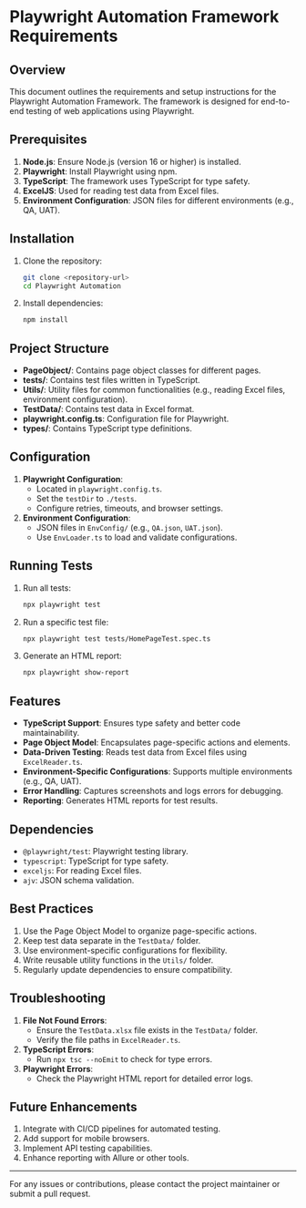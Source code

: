 # Playwright Automation Framework Requirements

## Overview
This document outlines the requirements and setup instructions for the Playwright Automation Framework. The framework is designed for end-to-end testing of web applications using Playwright.

## Prerequisites
1. **Node.js**: Ensure Node.js (version 16 or higher) is installed.
2. **Playwright**: Install Playwright using npm.
3. **TypeScript**: The framework uses TypeScript for type safety.
4. **ExcelJS**: Used for reading test data from Excel files.
5. **Environment Configuration**: JSON files for different environments (e.g., QA, UAT).

## Installation
1. Clone the repository:
   ```bash
   git clone <repository-url>
   cd Playwright Automation
   ```
2. Install dependencies:
   ```bash
   npm install
   ```

## Project Structure
- **PageObject/**: Contains page object classes for different pages.
- **tests/**: Contains test files written in TypeScript.
- **Utils/**: Utility files for common functionalities (e.g., reading Excel files, environment configuration).
- **TestData/**: Contains test data in Excel format.
- **playwright.config.ts**: Configuration file for Playwright.
- **types/**: Contains TypeScript type definitions.

## Configuration
1. **Playwright Configuration**:
   - Located in `playwright.config.ts`.
   - Set the `testDir` to `./tests`.
   - Configure retries, timeouts, and browser settings.
2. **Environment Configuration**:
   - JSON files in `EnvConfig/` (e.g., `QA.json`, `UAT.json`).
   - Use `EnvLoader.ts` to load and validate configurations.

## Running Tests
1. Run all tests:
   ```bash
   npx playwright test
   ```
2. Run a specific test file:
   ```bash
   npx playwright test tests/HomePageTest.spec.ts
   ```
3. Generate an HTML report:
   ```bash
   npx playwright show-report
   ```

## Features
- **TypeScript Support**: Ensures type safety and better code maintainability.
- **Page Object Model**: Encapsulates page-specific actions and elements.
- **Data-Driven Testing**: Reads test data from Excel files using `ExcelReader.ts`.
- **Environment-Specific Configurations**: Supports multiple environments (e.g., QA, UAT).
- **Error Handling**: Captures screenshots and logs errors for debugging.
- **Reporting**: Generates HTML reports for test results.

## Dependencies
- `@playwright/test`: Playwright testing library.
- `typescript`: TypeScript for type safety.
- `exceljs`: For reading Excel files.
- `ajv`: JSON schema validation.

## Best Practices
1. Use the Page Object Model to organize page-specific actions.
2. Keep test data separate in the `TestData/` folder.
3. Use environment-specific configurations for flexibility.
4. Write reusable utility functions in the `Utils/` folder.
5. Regularly update dependencies to ensure compatibility.

## Troubleshooting
1. **File Not Found Errors**:
   - Ensure the `TestData.xlsx` file exists in the `TestData/` folder.
   - Verify the file paths in `ExcelReader.ts`.
2. **TypeScript Errors**:
   - Run `npx tsc --noEmit` to check for type errors.
3. **Playwright Errors**:
   - Check the Playwright HTML report for detailed error logs.

## Future Enhancements
1. Integrate with CI/CD pipelines for automated testing.
2. Add support for mobile browsers.
3. Implement API testing capabilities.
4. Enhance reporting with Allure or other tools.

---

For any issues or contributions, please contact the project maintainer or submit a pull request.
